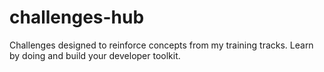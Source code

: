 # challenges-hub
Challenges designed to reinforce concepts from my training tracks. Learn by doing and build your developer toolkit.
